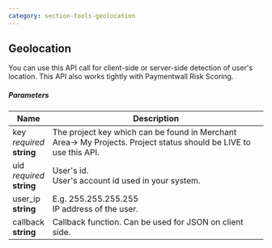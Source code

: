 ```yaml
---
category: section-tools-geolocation
---
```


## Geolocation

You can use this API call for client-side or server-side detection of user's location. This API also works tightly with Paymentwall Risk Scoring.

##### Parameters

|Name|Description|
|---|---|
|key<br> *required*<br> **string**|The project key which can be found in Merchant Area→ My Projects. Project status should be LIVE to use this API.|
|uid<br> *required*<br> **string**| User's id. <br> User's account id used in your system.|
|user_ip<br> **string**|E.g. 255.255.255.255<br>IP address of the user.|
|callback<br> **string**|Callback function. Can be used for JSON on client side.|

